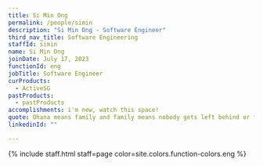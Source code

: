 ```yaml
---
title: Si Min Ong
permalink: /people/simin
description: "Si Min Ong - Software Engineer"
third_nav_title: Software Engineering
staffId: simin
name: Si Min Ong
joinDate: July 17, 2023
functionId: eng
jobTitle: Software Engineer
curProducts:
  - ActiveSG
pastProducts:
  - pastProducts
accomplishments: i'm new, watch this space!
quote: Ohana means family and family means nobody gets left behind or forgotten.
linkedinId: ""

---
```


{% include staff.html staff=page color=site.colors.function-colors.eng %}

